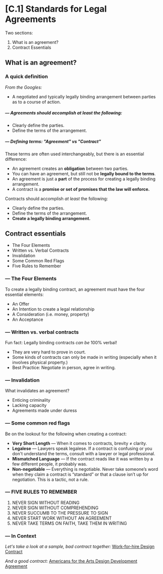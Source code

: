 # [C.1] Standards for Legal Agreements
Two sections:
1. What is an agreement?
2. Contract Essentials


## What is an agreement?

### A quick definition

*From the Googles:*

* A negotiated and typically legally binding arrangement between parties as
to a course of action.

##### — Agreements should accomplish at least the following:
* Clearly define the parties.
* Define the terms of the arrangement.

##### — Defining terms: "Agreement" vs "Contract"
These terms are often used interchangeably, but there is an essential difference:

* An agreement creates an **obligation** between two parties.
* You can have an agreement, but still not be **legally bound to the terms**.
* An agreement is just a **part** of the process for creating a legally binding arrangement.
* A contract is a **promise or set of promises that the law will enforce.**

Contracts should accomplish *at least* the following:

* Clearly define the parties.
* Define the terms of the arrangement.
* **Create a legally binding arrangement.**


## Contract essentials
* The Four Elements
* Written vs. Verbal Contracts
* Invalidation
* Some Common Red Flags
* Five Rules to Remember

### — The Four Elements
To create a legally binding contract, an agreement must have the four
essential elements:

* An Offer
* An Intention to create a legal relationship
* A Consideration (i.e. money, property)
* An Acceptance

### — Written vs. verbal contracts
Fun fact: Legally binding contracts *can be* 100% verbal!

* They are very hard to prove in court.
* Some kinds of contracts can only be made in writing (especially when it involves physical property.)
* Best Practice: Negotiate in person, agree in writing.

### — Invalidation
What invalidates an agreement?

* Enticing criminality
* Lacking capacity
* Agreements made under duress

### — Some common red flags
Be on the lookout for the following when creating a contract:

* **Very Short Length** — When it comes to contracts, brevity ≠ clarity.
* **Legalese** — Lawyers speak legalese. If a contract is confusing or you don't understand the terms, consult with a lawyer or legal professional. 
* **Mismatched Language** — If the contract reads like it was written by a few
different people, it probably was.
* **Non-negotiable** — Everything is negotiable. Never take someone’s word when they claim a contract is “standard” or that a clause isn’t up for negotiation. This is a tactic, not a rule.

### — FIVE RULES TO REMEMBER
1. NEVER SIGN WITHOUT READING
2. NEVER SIGN WITHOUT COMPREHENDING
3. NEVER SUCCUMB TO THE PRESSURE TO SIGN
4. NEVER START WORK WITHOUT AN AGREEMENT
5. NEVER TAKE TERMS ON FAITH, TAKE THEM IN WRITING

### — In Context

*Let's take a look at a sample, bad contract together:*
[Work-for-hire Design Contract](https://github.com/Orthelious/PDCP_Spring2019/blob/master/course_documents/HarryPotter_DesignContract.pdf)

*And a good contract:*
[Americans for the Arts Design Development Agreement](https://github.com/Orthelious/PDCP_Spring2019/blob/master/course_documents/Design%20Development%20Agreement.pdf)

